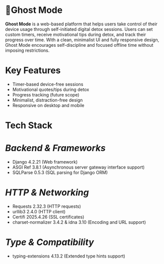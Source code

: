 # 👻Ghost Mode

**Ghost Mode** is a web-based platform that helps users take control of their device usage through self-initiated digital detox sessions. Users can set custom timers, receive motivational tips during detox, and track their progress over time. With a clean, minimalist UI and fully responsive design, Ghost Mode encourages self-discipline and focused offline time without imposing restrictions.


# **Key Features**
* Timer-based device-free sessions
* Motivational quotes/tips during detox
* Progress tracking (future scope)
* Minimalist, distraction-free design
* Responsive on desktop and mobile


# **Tech Stack**
# *Backend & Frameworks*
* Django 4.2.21 (Web framework)
* ASGI Ref 3.8.1 (Asynchronous server gateway interface support)
* SQLParse 0.5.3 (SQL parsing for Django ORM)

# *HTTP & Networking*
* Requests 2.32.3 (HTTP requests)
* urllib3 2.4.0 (HTTP client)
* Certifi 2025.4.26 (SSL certificates)
* charset-normalizer 3.4.2 & idna 3.10 (Encoding and URL support)

# *Type & Compatibility*
* typing-extensions 4.13.2 (Extended type hints support)

